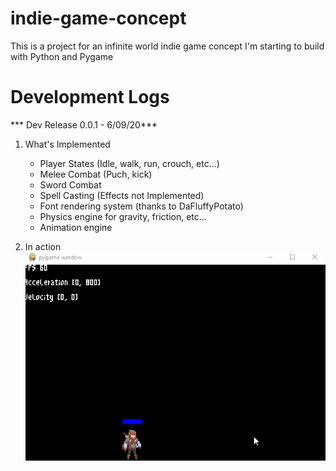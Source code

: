 # indie-game-concept
This is a project for an infinite world indie game concept I'm starting to build with Python and Pygame

# Development Logs
*** Dev Release 0.0.1 - 6/09/20***

1. What's Implemented
    - Player States (Idle, walk, run, crouch, etc...)
    - Melee Combat (Puch, kick)
    - Sword Combat
    - Spell Casting (Effects not Implemented)
    - Font rendering system (thanks to DaFluffyPotato)
    - Physics engine for gravity, friction, etc...
    - Animation engine

2. In action
![SRC](snapshots/dev_release_1.gif)
